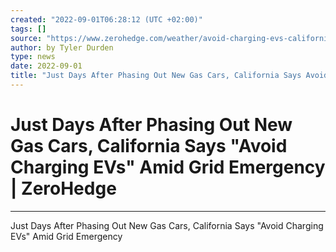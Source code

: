 ```yaml
---
created: "2022-09-01T06:28:12 (UTC +02:00)"
tags: []
source: "https://www.zerohedge.com/weather/avoid-charging-evs-california-grid-operator-warns-blackouts-urges-energy-conservation"
author: by Tyler Durden
type: news
date: 2022-09-01
title: "Just Days After Phasing Out New Gas Cars, California Says Avoid Charging EVs Amid Grid Emergency"
---
```


# Just Days After Phasing Out New Gas Cars, California Says "Avoid Charging EVs" Amid Grid Emergency | ZeroHedge

---

Just Days After Phasing Out New Gas Cars, California Says "Avoid Charging EVs" Amid Grid Emergency
